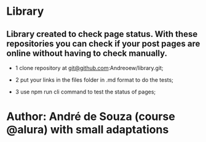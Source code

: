 # Library

## Library created to check page status. With these repositories you can check if your post pages are online without having to check manually.

* 1 clone repository at git@github.com:Andreoew/library.git;

* 2 put your links in the files folder in .md format to do the tests;

* 3 use npm run cli command to test the status of pages;

# Author: André de Souza (course @alura) with small adaptations